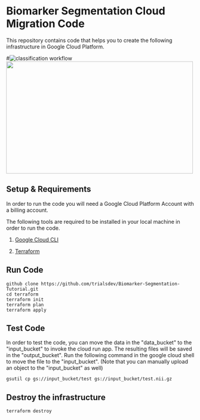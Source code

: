 # Biomarker Segmentation Cloud Migration Code #

This repository contains code that helps you to create the following infrastructure in Google Cloud Platform.

#![classification workflow](https://user-images.githubusercontent.com/85404022/205371247-a677c4c3-1596-4b09-aebd-aa176703d24c.png) 
<img src = "https://user-images.githubusercontent.com/85404022/205371247-a677c4c3-1596-4b09-aebd-aa176703d24c.png" width = 500, height = 300></img>


## Setup & Requirements ##

In order to run the code you will need a Google Cloud Platform Account with a billing account.

The following tools are required to be installed in your local machine in order to run the code.

1. <a href = "https://cloud.google.com/sdk/docs/install">Google Cloud CLI </a>

2. <a href = "https://developer.hashicorp.com/terraform/tutorials/aws-get-started/install-cli"> Terraform </a>

## Run Code ##

```
github clone https://github.com/trialsdev/Biomarker-Segmentation-Tutorial.git 
cd terraform
terraform init
terraform plan
terraform apply
```

## Test Code ##

In order to test the code, you can move the data in the "data_bucket" to the "input_bucket" to invoke the cloud run app. The resulting files will be saved in the "output_bucket". Run the following command in the google cloud shell to move the file to the "input_bucket". (Note that you can manually upload an object to the "input_bucket" as well)

```
gsutil cp gs://input_bucket/test gs://input_bucket/test.nii.gz
```

## Destroy the infrastructure ##

```
terraform destroy
```
